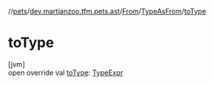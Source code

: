 //[pets](../../../../index.md)/[dev.martianzoo.tfm.pets.ast](../../index.md)/[From](../index.md)/[TypeAsFrom](index.md)/[toType](to-type.md)

# toType

[jvm]\
open override val [toType](to-type.md): [TypeExpr](../../-type-expr/index.md)

